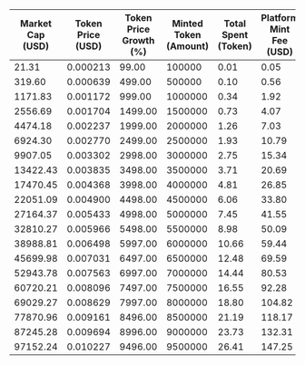 | Market Cap (USD) | Token Price (USD) | Token Price Growth (%) | Minted Token (Amount) | Total Spent (Token) | Platform Mint Fee (USD) |
|------------------|-------------------|------------------------|-----------------------|--------------------|-------------------------|
| 21.31 | 0.000213 | 99.00 | 100000 | 0.01 | 0.05 |
| 319.60 | 0.000639 | 499.00 | 500000 | 0.10 | 0.56 |
| 1171.83 | 0.001172 | 999.00 | 1000000 | 0.34 | 1.92 |
| 2556.69 | 0.001704 | 1499.00 | 1500000 | 0.73 | 4.07 |
| 4474.18 | 0.002237 | 1999.00 | 2000000 | 1.26 | 7.03 |
| 6924.30 | 0.002770 | 2499.00 | 2500000 | 1.93 | 10.79 |
| 9907.05 | 0.003302 | 2998.00 | 3000000 | 2.75 | 15.34 |
| 13422.43 | 0.003835 | 3498.00 | 3500000 | 3.71 | 20.69 |
| 17470.45 | 0.004368 | 3998.00 | 4000000 | 4.81 | 26.85 |
| 22051.09 | 0.004900 | 4498.00 | 4500000 | 6.06 | 33.80 |
| 27164.37 | 0.005433 | 4998.00 | 5000000 | 7.45 | 41.55 |
| 32810.27 | 0.005966 | 5498.00 | 5500000 | 8.98 | 50.09 |
| 38988.81 | 0.006498 | 5997.00 | 6000000 | 10.66 | 59.44 |
| 45699.98 | 0.007031 | 6497.00 | 6500000 | 12.48 | 69.59 |
| 52943.78 | 0.007563 | 6997.00 | 7000000 | 14.44 | 80.53 |
| 60720.21 | 0.008096 | 7497.00 | 7500000 | 16.55 | 92.28 |
| 69029.27 | 0.008629 | 7997.00 | 8000000 | 18.80 | 104.82 |
| 77870.96 | 0.009161 | 8496.00 | 8500000 | 21.19 | 118.17 |
| 87245.28 | 0.009694 | 8996.00 | 9000000 | 23.73 | 132.31 |
| 97152.24 | 0.010227 | 9496.00 | 9500000 | 26.41 | 147.25 |
